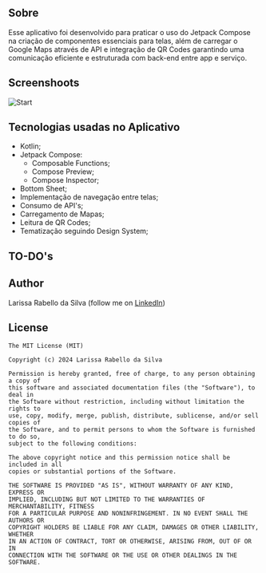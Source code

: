 ## Sobre
Esse aplicativo foi desenvolvido para praticar o uso do Jetpack Compose na criação de componentes essenciais para telas, além de carregar o Google Maps através de API e integração de QR Codes garantindo uma comunicação eficiente e estruturada com back-end entre app e serviço.

## Screenshoots
![Start](https://github.com/user-attachments/assets/840e09f0-2912-4ac6-acb7-b0beefcce39f)



## Tecnologias usadas no Aplicativo
* Kotlin;
* Jetpack Compose:
  * Composable Functions;
  * Compose Preview;
  * Compose Inspector;
* Bottom Sheet;
* Implementação de navegação entre telas;
* Consumo de API's;
* Carregamento de Mapas;
* Leitura de QR Codes;
* Tematização seguindo Design System;

## TO-DO's


## Author
Larissa Rabello da Silva (follow me on [LinkedIn](https://www.linkedin.com/in/larissa-rabello/))

## License
```
The MIT License (MIT)

Copyright (c) 2024 Larissa Rabello da Silva

Permission is hereby granted, free of charge, to any person obtaining a copy of
this software and associated documentation files (the "Software"), to deal in
the Software without restriction, including without limitation the rights to
use, copy, modify, merge, publish, distribute, sublicense, and/or sell copies of
the Software, and to permit persons to whom the Software is furnished to do so,
subject to the following conditions:

The above copyright notice and this permission notice shall be included in all
copies or substantial portions of the Software.

THE SOFTWARE IS PROVIDED "AS IS", WITHOUT WARRANTY OF ANY KIND, EXPRESS OR
IMPLIED, INCLUDING BUT NOT LIMITED TO THE WARRANTIES OF MERCHANTABILITY, FITNESS
FOR A PARTICULAR PURPOSE AND NONINFRINGEMENT. IN NO EVENT SHALL THE AUTHORS OR
COPYRIGHT HOLDERS BE LIABLE FOR ANY CLAIM, DAMAGES OR OTHER LIABILITY, WHETHER
IN AN ACTION OF CONTRACT, TORT OR OTHERWISE, ARISING FROM, OUT OF OR IN
CONNECTION WITH THE SOFTWARE OR THE USE OR OTHER DEALINGS IN THE SOFTWARE.
```
